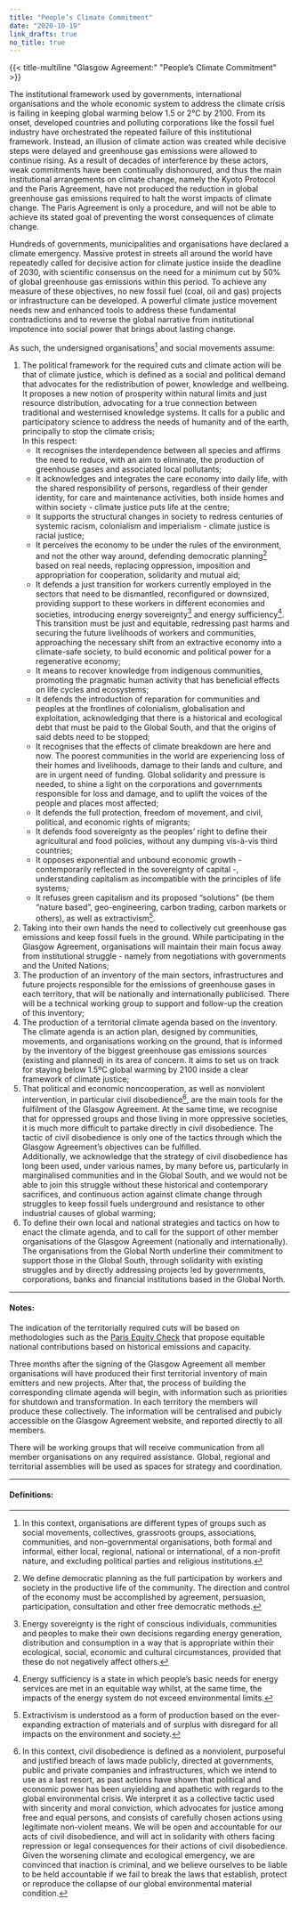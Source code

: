 ```yaml
---
title: "People’s Climate Commitment"
date: "2020-10-19"
link_drafts: true
no_title: true
---
```


{{< title-multiline "Glasgow Agreement:" "People’s Climate Commitment" >}}

The institutional framework used by governments, international organisations and the whole economic system to address the climate crisis is failing in keeping global warming below 1.5 or 2°C by 2100. From its onset, developed countries and polluting corporations like the fossil fuel industry have orchestrated the repeated failure of this institutional framework. Instead, an illusion of climate action was created while decisive steps were delayed and greenhouse gas emissions were allowed to continue rising. As a result of decades of interference by these actors, weak commitments have been continually dishonoured, and thus the main institutional arrangements on climate change, namely the Kyoto Protocol and the Paris Agreement, have not produced the reduction in global greenhouse gas emissions required to halt the worst impacts of climate change. The Paris Agreement is only a procedure, and will not be able to achieve its stated goal of preventing the worst consequences of climate change.  

Hundreds of governments, municipalities and organisations have declared a climate emergency. Massive protest in streets all around the world have repeatedly called for decisive action for climate justice inside the deadline of 2030, with scientific consensus on the need for a minimum cut by 50% of global greenhouse gas emissions within this period. To achieve any measure of these objectives, no new fossil fuel (coal, oil and gas) projects or infrastructure can be developed. A powerful climate justice movement needs new and enhanced tools to address these fundamental contradictions and to reverse the global narrative from institutional impotence into social power that brings about lasting change.  

As such, the undersigned organisations[^1] and social movements assume:
1. The political framework for the required cuts and climate action will be that of climate justice, which is defined as a social and political demand that advocates for the redistribution of power, knowledge and wellbeing. It proposes a new notion of prosperity within natural limits and just resource distribution, advocating for a true connection between traditional and westernised knowledge systems. It calls for a public and participatory science to address the needs of humanity and of the earth, principally to stop the climate crisis;  
In this respect:  
    - It recognises the interdependence between all species and affirms the need to reduce, with an aim to eliminate, the production of greenhouse gases and associated local pollutants;
    - It acknowledges and integrates the care economy into daily life, with the shared responsibility of persons, regardless of their gender identity, for care and maintenance activities, both inside homes and within society - climate justice puts life at the centre;
    - It supports the structural changes in society to redress centuries of systemic racism, colonialism and imperialism - climate justice is racial justice;
    - It perceives the economy to be under the rules of the environment, and not the other way around, defending democratic planning[^2] based on real needs, replacing oppression, imposition and appropriation for cooperation, solidarity and mutual aid;
    - It defends a just transition for workers currently employed in the sectors that need to be dismantled, reconfigured or downsized, providing support to these workers in different economies and societies, introducing energy sovereignty[^3] and energy sufficiency[^4]. This transition must be just and equitable, redressing past harms and securing the future livelihoods of workers and communities, approaching the necessary shift from an extractive economy into a climate-safe society, to build economic and political power for a regenerative economy;
    - It means to recover knowledge from indigenous communities, promoting the pragmatic human activity that has beneficial effects on life cycles and ecosystems;
    - It defends the introduction of reparation for communities and peoples at the frontlines of colonialism, globalisation and exploitation, acknowledging that there is a historical and ecological debt that must be paid to the Global South, and that the origins of said debts need to be stopped;
    - It recognises that the effects of climate breakdown are here and now. The poorest communities in the world are experiencing loss of their homes and livelihoods, damage to their lands and culture, and are in urgent need of funding. Global solidarity and pressure is needed, to shine a light on the corporations and governments responsible for loss and damage, and to uplift the voices of the people and places most affected;
    - It defends the full protection, freedom of movement, and civil, political, and economic rights of migrants;
    - It defends food sovereignty as the peoples’ right to define their agricultural and food policies, without any dumping vis-à-vis third countries;
    - It opposes exponential and unbound economic growth - contemporarily reflected in the sovereignty of capital -, understanding capitalism as incompatible with the principles of life systems;
    - It refuses green capitalism and its proposed “solutions" (be them “nature based”, geo-engineering, carbon trading, carbon markets or others), as well as extractivism[^5].
2. Taking into their own hands the need to collectively cut greenhouse gas emissions and keep fossil fuels in the ground. While participating in the Glasgow Agreement, organisations will maintain their main focus away from institutional struggle - namely from negotiations with governments and the United Nations;
3. The production of an inventory of the main sectors, infrastructures and future projects responsible for the emissions of greenhouse gases in each territory, that will be nationally and internationally publicised. There will be a technical working group to support and follow-up the creation of this inventory;
4. The production of a territorial climate agenda based on the inventory. The climate agenda is an action plan, designed by communities, movements, and organisations working on the ground, that is informed by the inventory of the biggest greenhouse gas emissions sources (existing and planned) in its area of concern. It aims to set us on track for staying below 1.5ºC global warming by 2100 inside a clear framework of climate justice;
5. That political and economic noncooperation, as well as nonviolent intervention, in particular civil disobedience[^6], are the main tools for the fulfilment of the Glasgow Agreement. At the same time, we recognise that for oppressed groups and those living in more oppressive societies, it is much more difficult to partake directly in civil disobedience. The tactic of civil disobedience is only one of the tactics through which the Glasgow Agreement’s objectives can be fulfilled.  
Additionally, we acknowledge that the strategy of civil disobedience has long been used, under various names, by many before us, particularly in marginalised communities and in the Global South, and we would not be able to join this struggle without these historical and contemporary sacrifices, and continuous action against climate change through struggles to keep fossil fuels underground and resistance to other industrial causes of global warming;
6. To define their own local and national strategies and tactics on how to enact the climate agenda, and to call for the support of other member organisations of the Glasgow Agreement (nationally and internationally). The organisations from the Global North underline their commitment to support those in the Global South, through solidarity with existing struggles and by directly addressing projects led by governments, corporations, banks and financial institutions based in the Global North.  

---

#### Notes:  

The indication of the territorially required cuts will be based on methodologies such as the [Paris Equity Check](http://paris-equity-check.org/) that propose equitable national contributions based on historical emissions and capacity.  

Three months after the signing of the Glasgow Agreement all member organisations will have produced their first territorial inventory of main emitters and new projects. After that, the process of building the corresponding climate agenda will begin, with information such as priorities for shutdown and transformation. In each territory the members will produce these collectively. The information will be centralised and pubicly accessible on the Glasgow Agreement website, and reported directly to all members.  

There will be working groups that will receive communication from all member organisations on any required assistance. Global, regional and territorial assemblies will be used as spaces for strategy and coordination.  

---

#### Definitions:

[^1]: In this context, organisations are different types of groups such as social movements, collectives, grassroots groups, associations, communities, and non-governmental organisations, both formal and informal, either local, regional, national or international, of a non-profit nature, and excluding political parties and religious institutions.
[^2]: We define democratic planning as the full participation by workers and society in the productive life of the community. The direction and control of the economy must be accomplished by agreement, persuasion, participation, consultation and other free democratic methods.
[^3]: Energy sovereignty is the right of conscious individuals, communities and peoples to make their own decisions regarding energy generation, distribution and consumption in a way that is appropriate within their ecological, social, economic and cultural circumstances, provided that these do not negatively affect others.
[^4]: Energy sufficiency is a state in which people’s basic needs for energy services are met in an equitable way whilst, at the same time, the impacts of the energy system do not exceed environmental limits.
[^5]: Extractivism is understood as a form of production based on the ever-expanding extraction of materials and of surplus with disregard for all impacts on the environment and society.
[^6]: In this context, civil disobedience is defined as a nonviolent, purposeful and justified breach of laws made publicly, directed at governments, public and private companies and infrastructures, which we intend to use as a last resort, as past actions have shown that political and economic power has been unyielding and apathetic with regards to the global environmental crisis. We interpret it as a collective tactic used with sincerity and moral conviction, which advocates for justice among free and equal persons, and consists of carefully chosen actions using legitimate non-violent means. We will be open and accountable for our acts of civil disobedience, and will act in solidarity with others facing repression or legal consequences for their actions of civil disobedience. Given the worsening climate and ecological emergency, we are convinced that inaction is criminal, and we believe ourselves to be liable to be held accountable if we fail to break the laws that establish, protect or reproduce the collapse of our global environmental material condition.
